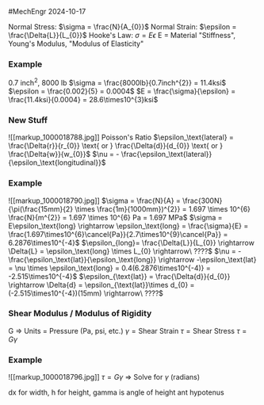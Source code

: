 #MechEngr 2024-10-17

Normal Stress: $\sigma = \frac{N}{A_{0}}$
Normal Strain: $\epsilon = \frac{\Delta{L}}{L_{0}}$
Hooke's Law: $\sigma = E \epsilon$
E = Material "Stiffness", Young's Modulus, "Modulus of Elasticity"

### Example
0.7 inch$^{2}$, 8000 lb
$\sigma = \frac{8000lb}{0.7inch^{2}} = 11.4ksi$
$\epsilon = \frac{0.002}{5} = 0.0004$
$E = \frac{\sigma}{\epsilon} = \frac{11.4ksi}{0.0004} = 28.6\times10^{3}ksi$

### New Stuff
![[markup_1000018788.jpg]]
Poisson's Ratio
$\epsilon_\text{lateral} = \frac{\Delta{r}}{r_{0}} \text{ or } \frac{\Delta{d}}{d_{0}} \text{ or } \frac{\Delta{w}}{w_{0}}$
$\nu = - \frac{\epsilon_\text{lateral}}{\epsilon_\text{longitudinal}}$

### Example
![[markup_1000018790.jpg]]
$\sigma = \frac{N}{A} = \frac{300N}{\pi(\frac{15mm}{2} \times \frac{1m}{1000mm})^{2}} = 1.697 \times 10^{6} \frac{N}{m^{2}} = 1.697 \times 10^{6} Pa = 1.697 MPa$
$\sigma = E\epsilon_\text{long} \rightarrow \epsilon_\text{long} = \frac{\sigma}{E} = \frac{1.697\times10^{6}\cancel{Pa}}{2.7\times10^{9}\cancel{Pa}} = 6.2876\times10^{-4}$
$\epsilon_{long}= \frac{\Delta{L}}{L_{0}} \rightarrow \Delta{L} = \epsilon_\text{long} \times L_{0} \rightarrow\ ????$
$\nu = - \frac{\epsilon_\text{lat}}{\epsilon_\text{long}} \rightarrow -\epsilon_\text{lat} = \nu \times \epsilon_\text{long} = 0.4(6.2876\times10^{-4)} = -2.515\times10^{-4}$
$\epsilon_{\text{lat}} = \frac{\Delta{d}}{d_{0}} \rightarrow \Delta{d} = \epsilon_{\text{lat}}\times d_{0} = (-2.515\times10^{-4})(15mm) \rightarrow\ ????$

### Shear Modulus / Modulus of Rigidity
G => Units = Pressure (Pa, psi, etc.)
$\gamma = \text{Shear Strain}$
$\tau = \text{Shear Stress}$
$\tau = G \gamma$

### Example
![[markup_1000018796.jpg]]
$\tau = G \gamma$ => Solve for $\gamma$ (radians)

dx for width, h for height, gamma is angle of height ant hypotenus